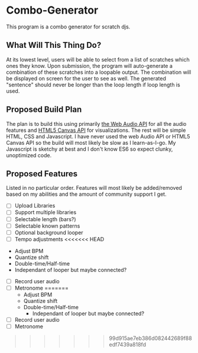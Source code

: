 # Combo-Generator
This program is a combo generator for scratch djs.
## What Will This Thing Do?
At its lowest level, users will be able to select from a list of scratches which ones they know. Upon submission, the program will auto-generate a combination of these scratches into a loopable output. The combination will be displayed on screen for the user to see as well. The generated "sentence" should never be longer than the loop length if loop length is used.
## Proposed Build Plan
The plan is to build this using primarily [the Web Audio API](https://developer.mozilla.org/en-US/docs/Web/API/Web_Audio_API) for all the audio features and [HTML5 Canvas API](https://developer.mozilla.org/en-US/docs/Web/API/Canvas_API) for visualizations. The rest will be simple HTML, CSS and Javascript.
I have never used the web Audio API or HTML5 Canvas API so the build will most likely be slow as I learn-as-I-go. My Javascript is sketchy at best and I don't know ES6 so expect clunky, unoptimized code.
## Proposed Features
Listed in no particular order. Features will most likely be added/removed based on my abilities and the amount of community support I get.
- [ ] Upload Libraries
- [ ] Support multiple libraries
- [ ] Selectable length (bars?)
- [ ] Selectable known patterns
- [ ] Optional background looper
- [ ] Tempo adjustments
<<<<<<< HEAD
* Adjust BPM
* Quantize shift
* Double-time/Half-time
* Independant of looper but maybe connected?
- [ ] Record user audio
- [ ] Metronome
=======
  * Adjust BPM
  * Quantize shift
  * Double-time/Half-time
    * Independant of looper but maybe connected?
- [ ] Record user audio
- [ ] Metronome
>>>>>>> 99d915ae7eb386d082442689f88edf7439a818fd

